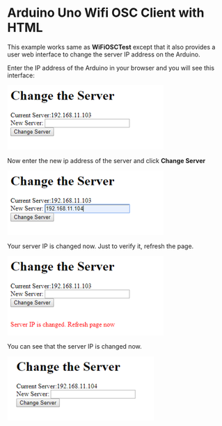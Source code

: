 # Arduino Uno Wifi OSC Client with HTML

This example works same as <b>WiFiOSCTest</b> except that it also provides a user web interface to change the server IP address on the Arduino.


Enter the IP address of the Arduino in your browser and you will see this interface:

![picture](interface1.png)

Now enter the new ip address of the server and click <b>Change Server</b>

![picture](interface2.png)

Your server IP is changed now. Just to verify it, refresh the page.

![picture](interface3.png)

You can see that the server IP is changed now. 

![picture](interface4.png)



